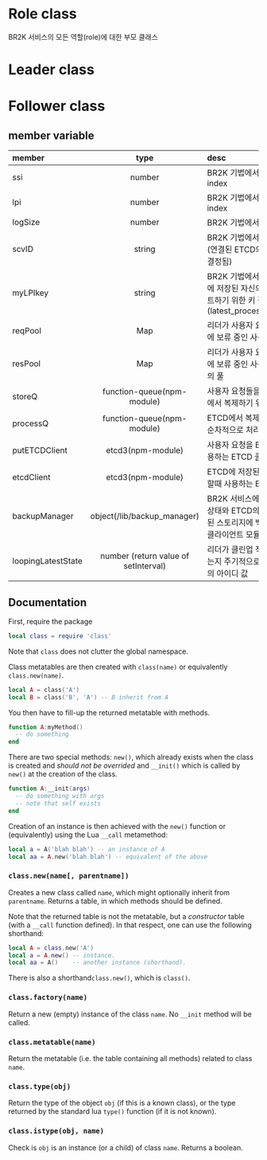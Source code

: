 # Role class

BR2K 서비스의 모든 역할(role)에 대한 부모 클래스

# Leader class

# Follower class

## member variable

| member             |                 type                 | desc                                                                                                             |
| :----------------- | :----------------------------------: | :--------------------------------------------------------------------------------------------------------------- |
| ssi                |                number                | BR2K 기법에서 service state index                                                                                |
| lpi                |                number                | BR2K 기법에서 latest processed index                                                                             |
| logSize            |                number                | BR2K 기법에서 Log Size                                                                                           |
| scvID              |                string                | BR2K 기법에서 각 서비스 아이디 (연결된 ETCD의 name에 의하여 결정됨)                                              |
| myLPIkey           |                string                | BR2K 기법에서 각 서비스가 ETCD에 저장된 자신의 LPI의 값을 업데이트하기 위한 키 값 (latest_processed_index/scvID) |
| reqPool            |                 Map                  | 리더가 사용자 요청을 복제하기 전에 보류 중인 사용자 요청들의 풀                                                  |
| resPool            |                 Map                  | 리더가 사용자 요청을 복제하기 전에 보류 중인 사용자 요청의 응답들의 풀                                           |
| storeQ             |      function-queue(npm-module)      | 사용자 요청들을 순차적으로 ETCD에서 복제하기 위한 함수 큐                                                        |
| processQ           |      function-queue(npm-module)      | ETCD에서 복제된 사용자 요청들을 순차적으로 처리하기 위한 큐                                                      |
| putETCDClient      |          etcd3(npm-module)           | 사용자 요청을 ETCD에 저장할때 사용하는 ETCD 클라이언트                                                           |
| etcdClient         |          etcd3(npm-module)           | ETCD에 저장된 사용자 요청을 처리할때 사용하는 ETCD 클라이언트                                                    |
| backupManager      |     object(/lib/backup_manager)      | BR2K 서비스에서 클린업 작업에서 상태와 ETCD의 스냅샷을 백업 지정된 스토리지에 백업할 때 사용하는 클라이언트 모듈 |
| loopingLatestState | number (return value of setInterval) | 리더가 클린업 작업 조건이 성립하는지 주기적으로 체크하는 인스턴스의 아이디 값                                    |

## Documentation

First, require the package

```lua
local class = require 'class'
```

Note that `class` does not clutter the global namespace.

Class metatables are then created with `class(name)` or equivalently `class.new(name)`.

```lua
local A = class('A')
local B = class('B', 'A') -- B inherit from A
```

You then have to fill-up the returned metatable with methods.

```lua
function A:myMethod()
  -- do something
end
```

There are two special methods: `new()`, which already exists when the class is created and _should not be overrided_
and `__init()` which is called by `new()` at the creation of the class.

```lua
function A:__init(args)
  -- do something with args
  -- note that self exists
end
```

Creation of an instance is then achieved with the `new()` function or (equivalently) using the Lua `__call` metamethod:

```lua
local a = A('blah blah') -- an instance of A
local aa = A.new('blah blah') -- equivalent of the above
```

### `class.new(name[, parentname])`

Creates a new class called `name`, which might optionally inherit from `parentname`.
Returns a table, in which methods should be defined.

Note that the returned table is not the metatable, but a _constructor_ table (with a `__call`
function defined). In that respect, one can use the following shorthand:

```lua
local A = class.new('A')
local a = A.new() -- instance.
local aa = A()    -- another instance (shorthand).
```

There is also a shorthand`class.new()`, which is `class()`.

### `class.factory(name)`

Return a new (empty) instance of the class `name`. No `__init` method will be called.

### `class.metatable(name)`

Return the metatable (i.e. the table containing all methods) related to class `name`.

### `class.type(obj)`

Return the type of the object `obj` (if this is a known class), or the type
returned by the standard lua `type()` function (if it is not known).

### `class.istype(obj, name)`

Check is `obj` is an instance (or a child) of class `name`. Returns a boolean.
